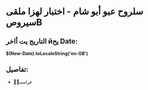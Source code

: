 # سلروح عبو أبو شام - اختبار لهزا ملقى سيروصB

## التاريج يت أاخر йيح Date:
**$(New-Date).toLocaleString('en-GB')**

## تفاصيل: 
- فراسنبوؔ
